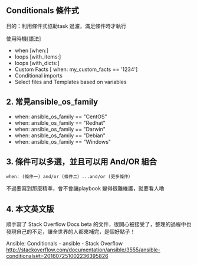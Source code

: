 

## Conditionals 條件式 

目的：利用條件式協助task 過濾，滿足條件時才執行

使用時機[語法]
- when [when:]
- loops [with_items:]
- loops [with_dicts:]
- Custom Facts [ when: my_custom_facts == '1234']
- Conditional imports
- Select files and Templates based on variables


## 2. 常見ansible_os_family

- when: ansible_os_family == "CentOS"
- when: ansible_os_family == "Redhat"
- when: ansible_os_family == "Darwin"
- when: ansible_os_family == "Debian"
- when: ansible_os_family == "Windows"

## 3. 條件可以多選，並且可以用 And/OR 組合

`when: (條件一) and/or (條件二）...and/or (更多條件）`

不過要寫到那麼精準，會不會讓playbook 變得很難維護，就要看人嚕


## 4. 本文英文版
順手寫了 Stack Overflow Docs beta 的文件，很開心被接受了，整理的過程中也發現自己的不足，讓全世界的人都來補完，是個好點子！ 

Ansible: Conditionals - ansible - Stack Overflow
http://stackoverflow.com/documentation/ansible/3555/ansible-conditionals#t=201607251002236395826
